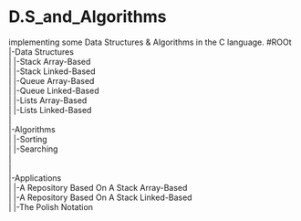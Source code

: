 # D.S_and_Algorithms
implementing some Data Structures &amp; Algorithms in the C language.
#ROOt
  |-Data Structures                                                                                                                       
  |      |-Stack Array-Based                                                                                                               
  |      |-Stack Linked-Based                                                                                                             
  |      |-Queue Array-Based                                                                                                               
  |      |-Queue Linked-Based                                                                                                             
  |      |-Lists Array-Based                                                                                                               
  |      |-Lists Linked-Based                                                                                                             
  |                                                                                                                                       
  |-Algorithms                                                                                                                             
  |      |-Sorting                                                                                                                       
  |      |-Searching                                                                                                                       
  |                                                                                                                                       
  |                                                                                                                                       
  |-Applications                                                                                                                           
  |      |-A Repository Based On A Stack Array-Based                                                                                     
  |      |-A Repository Based On A Stack Linked-Based                                                                                     
  |      |-The Polish Notation                                                                                                           
